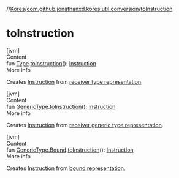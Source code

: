 //[Kores](../index.md)/[com.github.jonathanxd.kores.util.conversion](index.md)/[toInstruction](to-instruction.md)



# toInstruction  
[jvm]  
Content  
fun [Type](https://docs.oracle.com/javase/8/docs/api/java/lang/reflect/Type.html).[toInstruction](to-instruction.md)(): [Instruction](../com.github.jonathanxd.kores/-instruction/index.md)  
More info  


Creates [Instruction](../com.github.jonathanxd.kores/-instruction/index.md) from [receiver type representation](https://docs.oracle.com/javase/8/docs/api/java/lang/reflect/Type.html).

  


[jvm]  
Content  
fun [GenericType](../com.github.jonathanxd.kores.type/-generic-type/index.md).[toInstruction](to-instruction.md)(): [Instruction](../com.github.jonathanxd.kores/-instruction/index.md)  
More info  


Creates [Instruction](../com.github.jonathanxd.kores/-instruction/index.md) from [receiver generic type representation](../com.github.jonathanxd.kores.type/-generic-type/index.md).

  


[jvm]  
Content  
fun [GenericType.Bound](../com.github.jonathanxd.kores.type/-generic-type/-bound/index.md).[toInstruction](to-instruction.md)(): [Instruction](../com.github.jonathanxd.kores/-instruction/index.md)  
More info  


Creates [Instruction](../com.github.jonathanxd.kores/-instruction/index.md) from [bound representation](../com.github.jonathanxd.kores.type/-generic-type/-bound/index.md).

  



